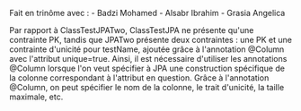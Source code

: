 Fait en trinôme avec :
	- Badzi Mohamed
	- Alsabr Ibrahim
	- Grasia Angelica

Par rapport à ClassTestJPATwo, ClassTestJPA ne présente qu'une contrainte PK, tandis que JPATwo présente deux contraintes : une PK et une contrainte d'unicité pour testName, ajoutée grâce à l'annotation @Column avec l'attribut unique=true. Ainsi, il est nécessaire d'utiliser les annotations @Column lorsque l'on veut spécifier à JPA une construction spécifique de la colonne correspondant à l'attribut en question. Grâce à l'annotation @Column, on peut spécifier le nom de la colonne, le trait d'unicité, la taille maximale, etc.
